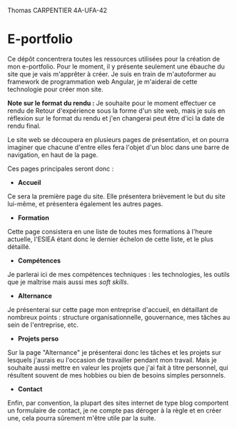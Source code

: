 Thomas CARPENTIER 4A-UFA-42
# E-portfolio
Ce dépôt concentrera toutes les ressources utilisées pour la création de mon e-portfolio. Pour le moment, il y présente seulement une ébauche du site que je vais m'apprêter à créer. Je suis en train de m'autoformer au framework de programmation web Angular, je m'aiderai de cette technologie pour créer mon site.

**Note sur le format du rendu :** Je souhaite pour le moment effectuer ce rendu de Retour d'expérience sous la forme d'un site web, mais je suis en réflexion sur le format du rendu et j'en changerai peut être d'ici la date de rendu final.

Le site web se découpera en plusieurs pages de présentation, et on pourra imaginer que chacune d'entre elles fera l'objet d'un bloc dans une barre de navigation, en haut de la page.

Ces pages principales seront donc :
 - **Accueil**

Ce sera la première page du site. Elle présentera brièvement le but du site lui-même, et présentera également les autres pages.

 - **Formation**

Cette page consistera en une liste de toutes mes formations à l'heure actuelle, l'ESIEA étant donc le dernier échelon de cette liste, et le plus détaillé.

 - **Compétences**

Je parlerai ici de mes compétences techniques : les technologies, les outils que je maîtrise mais aussi mes *soft skills*.

 - **Alternance**

Je présenterai sur cette page mon entreprise d'accueil, en détaillant de nombreux points : structure organisationnelle, gouvernance, mes tâches au sein de l'entreprise, etc.

 - **Projets perso**

Sur la page "Alternance" je présenterai donc les tâches et les projets sur lesquels j'aurais eu l'occasion de travailler pendant mon travail. Mais je souhaite aussi mettre en valeur les projets que j'ai fait à titre personnel, qui résultent souvent de mes hobbies ou bien de besoins simples personnels.

 - **Contact**

Enfin, par convention, la plupart des sites internet de type blog comportent un formulaire de contact, je ne compte pas déroger à la règle et en créer une, cela pourra sûrement m'être utile par la suite.
